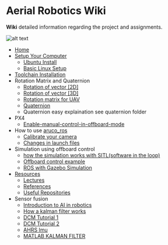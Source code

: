 # Aerial Robotics Wiki

**Wiki** detailed information regarding the project and assignments.

![alt text](https://avatars2.githubusercontent.com/u/34554855?s=400&u=e5ab93d70c12cd8e968e26ae33c44703f151b265&v=4 )
* [Home](https://github.com/AerialRobotics-IITK/Wiki/wiki)
* [Setup Your Computer](https://github.com/AerialRobotics-IITK/Wiki/wiki/Setup-Your-Computer)
  * [Ubuntu Install](https://github.com/AerialRobotics-IITK/Wiki/wiki/Ubuntu_install)
  * [Basic Linux Setup](https://github.com/AerialRobotics-IITK/Wiki/wiki/Basic_Linux_setup)
* [Toolchain Installation](https://github.com/AerialRobotics-IITK/Wiki/wiki/PX4-Toolchain-Installation)
* Rotation Matrix and Quaternion
  * [Rotation of vector [2D]](https://github.com/AerialRobotics-IITK/Wiki/wiki/Rotation-of-vector-%5B2D%5D)
  * [Rotation of vector [3D]](https://github.com/AerialRobotics-IITK/Wiki/wiki/Rotation-of-vector-%5B3D%5D)
  * [Rotation matrix for UAV](https://github.com/AerialRobotics-IITK/Wiki/blob/master/AE321_EqMotion.pdf)
  * [Quaternion](https://github.com/AerialRobotics-IITK/Wiki/blob/master/Quaternion%20lecture.pdf)
  * Quaternion easy explaination see quaternion folder
* PX4
  * [Enable-manual-control-in-offboard-mode](https://github.com/AerialRobotics-IITK/Wiki/wiki/Enable-manual-control-in-offboard-mode-%5BPX4%5D)
* How to use [aruco_ros](https://github.com/AerialRobotics-IITK/aruco_ros)
  * [Calibrate your camera](https://github.com/AerialRobotics-IITK/Wiki/wiki/Camera-Calibration) 
  * [Changes in launch files](https://github.com/AerialRobotics-IITK/Wiki/wiki/launch-files)
* Simulation using offboard control
  * [how the simulation works with SITL(software in the loop)](https://github.com/AerialRobotics-IITK/Wiki/wiki/Gazebo-Simulation-with-iris)
  * [Offboard control example](https://dev.px4.io/en/ros/mavros_offboard.html)
  * [ROS with Gazebo Simulation](https://dev.px4.io/en/simulation/ros_interface.html)
* [Resources](https://github.com/AerialRobotics-IITK/Wiki/wiki/Resources)
  * [Lectures](https://github.com/AerialRobotics-IITK/Wiki/wiki/Lecture-Slides)
  * [References](https://github.com/AerialRobotics-IITK/Wiki/wiki/References)
  * [Useful Repositories](https://github.com/AerialRobotics-IITK/Wiki/wiki/Useful-Repositories)
* Sensor fusion
  * [Introduction to AI in robotics](https://classroom.udacity.com/courses/cs373)
  * [How a kalman filter works](http://www.bzarg.com/p/how-a-kalman-filter-works-in-pictures/)
  * [DCM Tutorial 1](http://www.starlino.com/wp-content/uploads/data/dcm_tutorial/Starlino_DCM_Tutorial_01.pdf)
  * [DCM Tutorial 2](http://www.starlino.com/dcm_tutorial.html)
  * [AHRS Imu](http://x-io.co.uk/open-source-imu-and-ahrs-algorithms/)
  * [MATLAB KALMAN FILTER](https://www.youtube.com/watch?v=mwn8xhgNpFY&list=PLn8PRpmsu08pzi6EMiYnR-076Mh-q3tWr)
